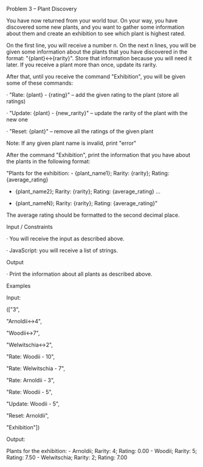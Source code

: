Problem 3 – Plant Discovery

You have now returned from your world tour. On your way, you have discovered some new plants, and you want to gather some information about them and create an exhibition to see which plant is highest rated.

On the first line, you will receive a number n. On the next n lines, you will be given some information about the plants that you have discovered in the format: "{plant}<->{rarity}". Store that information because you will need it later. If you receive a plant more than once, update its rarity.

After that, until you receive the command "Exhibition", you will be given some of these commands:

· "Rate: {plant} - {rating}" – add the given rating to the plant (store all ratings)

· "Update: {plant} - {new_rarity}" – update the rarity of the plant with the new one

· "Reset: {plant}" – remove all the ratings of the given plant

Note: If any given plant name is invalid, print "error"

After the command "Exhibition", print the information that you have about the plants in the following format:

"Plants for the exhibition: - {plant_name1}; Rarity: {rarity}; Rating: {average_rating}

- {plant_name2}; Rarity: {rarity}; Rating: {average_rating} …

- {plant_nameN}; Rarity: {rarity}; Rating: {average_rating}"

The average rating should be formatted to the second decimal place.

Input / Constraints

· You will receive the input as described above.

· JavaScript: you will receive a list of strings.

Output

· Print the information about all plants as described above.

Examples

Input:

(["3",

"Arnoldii<->4",

"Woodii<->7",

"Welwitschia<->2",

"Rate: Woodii - 10",

"Rate: Welwitschia - 7",

"Rate: Arnoldii - 3",

"Rate: Woodii - 5",

"Update: Woodii - 5",

"Reset: Arnoldii",

"Exhibition"])

Output:

Plants for the exhibition: - Arnoldii; Rarity: 4; Rating: 0.00 - Woodii; Rarity: 5; Rating: 7.50 - Welwitschia; Rarity: 2; Rating: 7.00